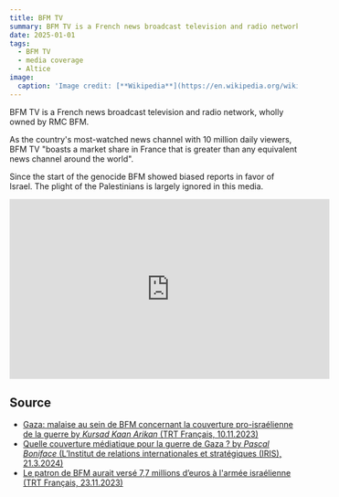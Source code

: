 ```yaml
---
title: BFM TV
summary: BFM TV is a French news broadcast television and radio network, wholly owned by RMC BFM. Since the start of the genocide BFM showed biased reports in favor of Israel. The plight of the Palestinians is largely ignored in this media.
date: 2025-01-01
tags:
  - BFM TV
  - media coverage
  - Altice
image:
  caption: 'Image credit: [**Wikipedia**](https://en.wikipedia.org/wiki/File:Logo_BFMTV_2019.svg#/media/File:Logo_BFMTV_2019.svg)'
---
```



BFM TV is a French news broadcast television and radio network, wholly owned by RMC BFM. 

As the country's most-watched news channel with 10 million daily viewers, BFM TV "boasts a market share in France that is greater than any equivalent news channel around the world".

Since the start of the genocide BFM showed biased reports in favor of Israel. The plight of the Palestinians is largely ignored in this media.


<iframe width="560" height="315" src="https://www.youtube.com/embed/Le-W6vCMESg?si=LP3xUGoMLBl5bjpP" title="YouTube video player" frameborder="0" allow="accelerometer; autoplay; clipboard-write; encrypted-media; gyroscope; picture-in-picture; web-share" referrerpolicy="strict-origin-when-cross-origin" allowfullscreen></iframe>


## Source

- [Gaza: malaise au sein de BFM concernant la couverture pro-israélienne de la guerre by *Kursad Kaan Arikan* (TRT Français, 10.11.2023)](https://www.trtfrancais.com/actualites/gaza-malaise-au-sein-de-bfm-concernant-la-couverture-pro-israelienne-de-la-guerre-15767174)
- [Quelle couverture médiatique pour la guerre de Gaza ? by *Pascal Boniface* (L’Institut de relations internationales et stratégiques (IRIS), 21.3.2024)](https://www.iris-france.org/184725-quelle-couverture-mediatique-pour-la-guerre-de-gaza/)
- [Le patron de BFM aurait versé 7,7 millions d’euros à l'armée israélienne (TRT Français, 23.11.2023)](https://www.trtfrancais.com/actualites/le-patron-de-bfm-aurait-verse-77-millions-deuros-a-larmee-israelienne-15946099)
